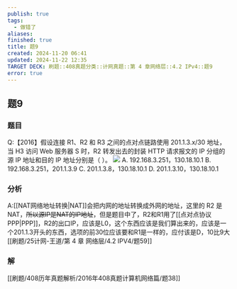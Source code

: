 ```yaml
---
publish: true
tags:
  - 做错了
aliases: 
finished: true
title: 题9
created: 2024-11-20 06:41
updated: 2024-11-22 12:35
TARGET DECK: 刷题::408真题分类::计网真题::第 4 章网络层::4.2 IPv4::题9
error: true
---
```

## 题9
### 题目
Q:【2016】假设连接 R1、R2 和 R3 之间的点对点链路使用 201.1.3.x/30 地址，当 H3 访问 Web 服务器 S 时，R2 转发出去的封装 HTTP 请求报文的 IP 分组的源 IP 地址和目的 IP 地址分别是（ ）。
![](https://img.hwenyi.tech/202411211514672.webp)
A. 192.168.3.251，130.18.10.1
B. 192.168.3.251，201.1.3.9
C. 201.1.3.8，130.18.10.1
D. 201.1.3.10，130.18.10.1
### 分析
A:[[NAT网络地址转换|NAT]]会把内网的地址转换成外网的地址，这里的 R2 是 NAT，~~所以源IP是NAT的IP地址~~，但是题目中了，R2和R1用了[[点对点协议PPP|PPP]]，R2的出口IP，应该是L0，这个东西应该是我们算出来的，应该是一个201.1.3开头的东西，选项的前30位应该要和R1是一样的，应付该是D，10比9大
[[刷题/25计网-王道/第 4 章 网络层/4.2 IPV4/题59]]
### 解
[[刷题/408历年真题解析/2016年408真题计算机网络篇/题38]]